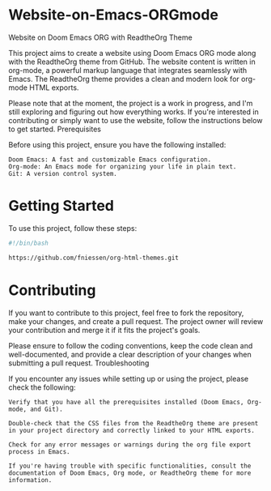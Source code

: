# Website-on-Emacs-ORGmode
Website on Doom Emacs ORG with ReadtheOrg Theme

This project aims to create a website using Doom Emacs ORG mode along with the ReadtheOrg theme from GitHub. The website content is written in org-mode, a powerful markup language that integrates seamlessly with Emacs. The ReadtheOrg theme provides a clean and modern look for org-mode HTML exports.

Please note that at the moment, the project is a work in progress, and I'm still exploring and figuring out how everything works. If you're interested in contributing or simply want to use the website, follow the instructions below to get started.
Prerequisites

Before using this project, ensure you have the following installed:

    Doom Emacs: A fast and customizable Emacs configuration.
    Org-mode: An Emacs mode for organizing your life in plain text.
    Git: A version control system.

# Getting Started

To use this project, follow these steps:
```bash
#!/bin/bash

https://github.com/fniessen/org-html-themes.git
```

# Contributing

If you want to contribute to this project, feel free to fork the repository, make your changes, and create a pull request. The project owner will review your contribution and merge it if it fits the project's goals.

Please ensure to follow the coding conventions, keep the code clean and well-documented, and provide a clear description of your changes when submitting a pull request.
Troubleshooting

If you encounter any issues while setting up or using the project, please check the following:

    Verify that you have all the prerequisites installed (Doom Emacs, Org-mode, and Git).

    Double-check that the CSS files from the ReadtheOrg theme are present in your project directory and correctly linked to your HTML exports.

    Check for any error messages or warnings during the org file export process in Emacs.

    If you're having trouble with specific functionalities, consult the documentation of Doom Emacs, Org mode, or ReadtheOrg theme for more information.
